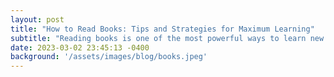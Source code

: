 ```yaml
---
layout: post
title: "How to Read Books: Tips and Strategies for Maximum Learning"
subtitle: "Reading books is one of the most powerful ways to learn new information, gain new perspectives, and expand your knowledge."
date: 2023-03-02 23:45:13 -0400
background: '/assets/images/blog/books.jpeg'
---
```

